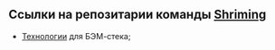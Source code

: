 ## Ссылки на репозитарии команды [Shriming](https://github.com/shriming)

* [Технологии](https://github.com/shriming/tech) для БЭМ-стека;
